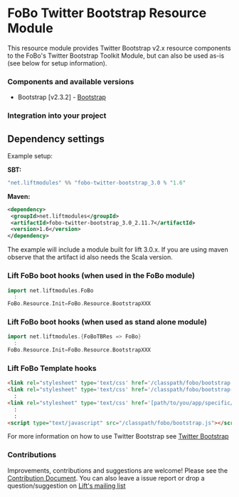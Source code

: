 # FoBo Twitter Bootstrap Resource Module

This resource module provides Twitter Bootstrap v2.x resource components to the FoBo's Twitter Bootstrap Toolkit Module, 
but can also be used as-is (see below for setup information).

### Components and available versions 

- Bootstrap [v2.3.2] - [Bootstrap](http://twitter.github.com/bootstrap/)

### Integration into your project 

## Dependency settings

Example setup:

**SBT:**
```scala
"net.liftmodules" %% "fobo-twitter-bootstrap_3.0 % "1.6"
```      
**Maven:**
 ```xml     
<dependency>
  <groupId>net.liftmodules</groupId>
  <artifactId>fobo-twitter-bootstrap_3.0_2.11.7</artifactId>
  <version>1.6</version>
</dependency>
```
The example will include a module built for lift 3.0.x. 
If you are using maven observe that the artifact id also needs the Scala version.

### Lift FoBo boot hooks (when used in the FoBo module)
```scala
import net.liftmodules.FoBo 
  :
FoBo.Resource.Init=FoBo.Resource.BootstrapXXX 
```
### Lift FoBo boot hooks (when used as stand alone module)
```scala
import net.liftmodules.{FoBoTBRes => FoBo}
  :
FoBo.Resource.Init=FoBo.Resource.BootstrapXXX 
```
### Lift FoBo Template hooks
```html
<link rel="stylesheet" type='text/css' href='/classpath/fobo/bootstrap.css'> 
<link rel="stylesheet" type='text/css' href='/classpath/fobo/bootstrap-responsive.css'> 
  :
<link rel="stylesheet" type='text/css' href='[path/to/you/app/specific/css/file/in/the/webapp/dir]'>
  :
  :
<script type="text/javascript" src="/classpath/fobo/bootstrap.js"></script>
```
For more information on how to use Twitter Bootstrap see [Twitter Bootstrap](http://twitter.github.com/bootstrap/)

### Contributions

Improvements, contributions and suggestions are welcome! Please see the [Contribution Document](https://github.com/karma4u101/FoBo/blob/master/CONTRIBUTING.md). You can also leave a issue report or drop a question/suggestion on [Lift's mailing list](http://groups.google.com/group/liftweb/) 


